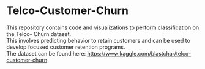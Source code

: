 # Telco-Customer-Churn

This repository contains code and visualizations to perform classification on the Telco- Churn dataset. <br>
This involves predicting behavior to retain customers and can be used to develop focused customer retention programs. <br>
The dataset can be found here: https://www.kaggle.com/blastchar/telco-customer-churn
